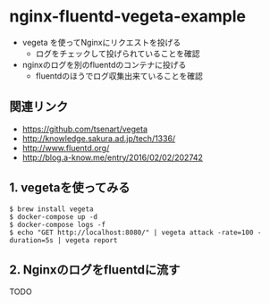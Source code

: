# nginx-fluentd-vegeta-example

* vegeta を使ってNginxにリクエストを投げる
  * ログをチェックして投げられていることを確認
* nginxのログを別のfluentdのコンテナに投げる
  * fluentdのほうでログ収集出来ていることを確認

## 関連リンク

* https://github.com/tsenart/vegeta
* http://knowledge.sakura.ad.jp/tech/1336/
* http://www.fluentd.org/
* http://blog.a-know.me/entry/2016/02/02/202742

## 1. vegetaを使ってみる

```
$ brew install vegeta
$ docker-compose up -d
$ docker-compose logs -f
$ echo "GET http://localhost:8080/" | vegeta attack -rate=100 -duration=5s | vegeta report
```

## 2. Nginxのログをfluentdに流す

TODO
